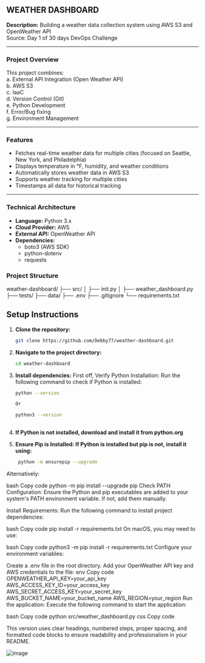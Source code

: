 ## WEATHER DASHBOARD

**Description:** Building a weather data collection system using AWS S3 and OpenWeather API  
Source: Day 1 of 30 days DevOps Challenge

---

### Project Overview
This project combines:  
a. External API Integration (Open Weather API)  
b. AWS S3  
c. IaaC  
d. Version Control (Git)  
e. Python Development  
f. Error/Bug fixing  
g. Environment Management  

---

### Features
- Fetches real-time weather data for multiple cities (focused on Seattle, New York, and Philadelphia)
- Displays temperature in °F, humidity, and weather conditions
- Automatically stores weather data in AWS S3
- Supports weather tracking for multiple cities
- Timestamps all data for historical tracking

---

### Technical Architecture
- **Language:** Python 3.x  
- **Cloud Provider:** AWS  
- **External API:** OpenWeather API  
- **Dependencies:**
  - boto3 (AWS SDK)
  - python-dotenv
  - requests

### Project Structure
weather-dashboard/ ├── src/ │ ├── init.py │ ├── weather_dashboard.py ├── tests/ ├── data/ ├── .env ├── .gitignore └── requirements.txt

## Setup Instructions

1. **Clone the repository:**
   ```bash
   git clone https://github.com/Debby77/weather-dashboard.git

2. **Navigate to the project directory:**
   ```bash
   cd weather-dashboard
   
3. **Install dependencies:**
   First off, Verify Python Installation: Run the following command to check if Python is installed:
   ```bash
   python --version
   
   Or
   
   python3 --version
    
4. **If Python is not installed, download and install it from python.org**

5. **Ensure Pip is Installed: If Python is installed but pip is not, install it using:**
   ```bash
    python -m ensurepip --upgrade
Alternatively:

bash
Copy code
python -m pip install --upgrade pip
Check PATH Configuration: Ensure the Python and pip executables are added to your system's PATH environment variable. If not, add them manually.

Install Requirements: Run the following command to install project dependencies:

bash
Copy code
pip install -r requirements.txt
On macOS, you may need to use:

bash
Copy code
python3 -m pip install -r requirements.txt
Configure your environment variables:

Create a .env file in the root directory.
Add your OpenWeather API key and AWS credentials to the file:
env
Copy code
OPENWEATHER_API_KEY=your_api_key
AWS_ACCESS_KEY_ID=your_access_key
AWS_SECRET_ACCESS_KEY=your_secret_key
AWS_BUCKET_NAME=your_bucket_name
AWS_REGION=your_region
Run the application: Execute the following command to start the application:

bash
Copy code
python src/weather_dashboard.py
css
Copy code

This version uses clear headings, numbered steps, proper spacing, and formatted code blocks to ensure readability and professionalism in your README.


![image](https://github.com/user-attachments/assets/c1beb522-0df1-4ba6-a636-c4089ecc4b20)
